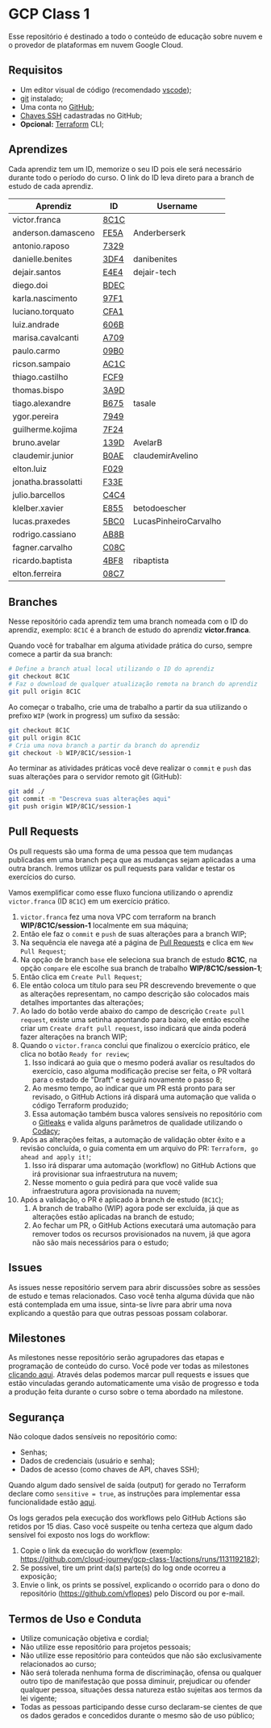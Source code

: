 # GCP Class 1

Esse repositório é destinado a todo o conteúdo de educação sobre nuvem e o provedor de plataformas em nuvem Google Cloud.

## Requisitos

- Um editor visual de código (recomendado [vscode](https://code.visualstudio.com/Download));
- [git](https://git-scm.com/book/en/v2/Getting-Started-Installing-Git) instalado;
- Uma conta no [GitHub](https://github.com);
- [Chaves SSH](https://docs.github.com/pt/github/authenticating-to-github/connecting-to-github-with-ssh/adding-a-new-ssh-key-to-your-github-account) cadastradas no GitHub;
- **Opcional:** [Terraform](https://learn.hashicorp.com/tutorials/terraform/install-cli) CLI;

## Aprendizes

Cada aprendiz tem um ID, memorize o seu ID pois ele será necessário durante todo o período do curso. O link do ID leva direto para a branch de estudo de cada aprendiz.

| Aprendiz            | ID                                                             | Username              |
| ------------------- | -------------------------------------------------------------- | --------------------- |
| victor.franca       | [8C1C](https://github.com/cloud-journey/gcp-class-1/tree/8C1C) |                       |
| anderson.damasceno  | [FE5A](https://github.com/cloud-journey/gcp-class-1/tree/FE5A) | Anderberserk          |
| antonio.raposo      | [7329](https://github.com/cloud-journey/gcp-class-1/tree/7329) |                       |
| danielle.benites    | [3DF4](https://github.com/cloud-journey/gcp-class-1/tree/3DF4) | danibenites           |
| dejair.santos       | [E4E4](https://github.com/cloud-journey/gcp-class-1/tree/E4E4) | dejair-tech           |
| diego.doi           | [BDEC](https://github.com/cloud-journey/gcp-class-1/tree/BDEC) |                       |
| karla.nascimento    | [97F1](https://github.com/cloud-journey/gcp-class-1/tree/97F1) |                       |
| luciano.torquato    | [CFA1](https://github.com/cloud-journey/gcp-class-1/tree/CFA1) |                       |
| luiz.andrade        | [606B](https://github.com/cloud-journey/gcp-class-1/tree/606B) |                       |
| marisa.cavalcanti   | [A709](https://github.com/cloud-journey/gcp-class-1/tree/A709) |                       |
| paulo.carmo         | [09B0](https://github.com/cloud-journey/gcp-class-1/tree/09B0) |                       |
| ricson.sampaio      | [AC1C](https://github.com/cloud-journey/gcp-class-1/tree/AC1C) |                       |
| thiago.castilho     | [FCF9](https://github.com/cloud-journey/gcp-class-1/tree/FCF9) |                       |
| thomas.bispo        | [3A9D](https://github.com/cloud-journey/gcp-class-1/tree/3A9D) |                       |
| tiago.alexandre     | [B675](https://github.com/cloud-journey/gcp-class-1/tree/B675) | tasale                |
| ygor.pereira        | [7949](https://github.com/cloud-journey/gcp-class-1/tree/7949) |                       |
| guilherme.kojima    | [7F24](https://github.com/cloud-journey/gcp-class-1/tree/7F24) |                       |
| bruno.avelar        | [139D](https://github.com/cloud-journey/gcp-class-1/tree/139D) | AvelarB               |
| claudemir.junior    | [B0AE](https://github.com/cloud-journey/gcp-class-1/tree/B0AE) | claudemirAvelino      |
| elton.luiz          | [F029](https://github.com/cloud-journey/gcp-class-1/tree/F029) |                       |
| jonatha.brassolatti | [F33E](https://github.com/cloud-journey/gcp-class-1/tree/F33E) |                       |
| julio.barcellos     | [C4C4](https://github.com/cloud-journey/gcp-class-1/tree/C4C4) |                       |
| klelber.xavier      | [E855](https://github.com/cloud-journey/gcp-class-1/tree/E855) | betodoescher          |
| lucas.praxedes      | [5BC0](https://github.com/cloud-journey/gcp-class-1/tree/5BC0) | LucasPinheiroCarvalho |
| rodrigo.cassiano    | [AB8B](https://github.com/cloud-journey/gcp-class-1/tree/AB8B) |                       |
| fagner.carvalho     | [C08C](https://github.com/cloud-journey/gcp-class-1/tree/C08C) |                       |
| ricardo.baptista    | [4BF8](https://github.com/cloud-journey/gcp-class-1/tree/4BF8) | ribaptista            |
| elton.ferreira      | [08C7](https://github.com/cloud-journey/gcp-class-1/tree/08C7) |                       |

## Branches

Nesse repositório cada aprendiz tem uma branch nomeada com o ID do aprendiz, exemplo: `8C1C` é a branch de estudo do aprendiz **victor.franca**.

Quando você for trabalhar em alguma atividade prática do curso, sempre comece a partir da sua branch:

```bash
# Define a branch atual local utilizando o ID do aprendiz
git checkout 8C1C
# Faz o download de qualquer atualização remota na branch do aprendiz
git pull origin 8C1C
```

Ao começar o trabalho, crie uma de trabalho a partir da sua utilizando o prefixo `WIP` (work in progress) um sufixo da sessão:

```bash
git checkout 8C1C
git pull origin 8C1C
# Cria uma nova branch a partir da branch do aprendiz
git checkout -b WIP/8C1C/session-1
```

Ao terminar as atividades práticas você deve realizar o `commit` e `push` das suas alterações para o servidor remoto git (GitHub):

```bash
git add ./
git commit -m "Descreva suas alterações aqui"
git push origin WIP/8C1C/session-1
```

## Pull Requests

Os pull requests são uma forma de uma pessoa que tem mudanças publicadas em uma branch peça que as mudanças sejam aplicadas a uma outra branch. Iremos utilizar os pull requests para validar e testar os exercícios do curso.

Vamos exemplificar como esse fluxo funciona utilizando o aprendiz `victor.franca` (ID `8C1C`) em um exercício prático.

1. `victor.franca` fez uma nova VPC com terraform na branch **WIP/8C1C/session-1**  localmente em sua máquina;
2. Então ele faz o `commit` e `push` de suas alterações para a branch WIP;
3. Na sequência ele navega até a página de [Pull Requests](https://github.com/cloud-journey/gcp-class-1/pulls) e clica em `New Pull Request`;
4. Na opção de branch `base` ele seleciona sua branch de estudo **8C1C**, na opção `compare` ele escolhe sua branch de trabalho **WIP/8C1C/session-1**;
5. Então clica em `Create Pull Request`;
6. Ele então coloca um título para seu PR descrevendo brevemente o que as alterações representam, no campo descrição são colocados mais detalhes importantes das alterações;
7. Ao lado do botão verde abaixo do campo de descrição `Create pull request`, existe uma setinha apontando para baixo, ele então escolhe criar um `Create draft pull request`, isso indicará que ainda poderá fazer alterações na branch WIP;
8. Quando o `victor.franca` conclui que finalizou o exercício prático, ele clica no botão `Ready for review`;
   1. Isso indicará ao guia que o mesmo poderá avaliar os resultados do exercício, caso alguma modificação precise ser feita, o PR voltará para o estado de "Draft" e seguirá novamente o passo 8;
   2. Ao mesmo tempo, ao indicar que um PR está pronto para ser revisado, o GitHub Actions irá dispará uma automação que valida o código Terraform produzido;
   3. Essa automação também busca valores sensíveis no repositório com o [Gitleaks](https://github.com/zricethezav/gitleaks) e valida alguns parâmetros de qualidade utilizando o [Codacy](https://codacy.com);
9. Após as alterações feitas, a automação de validação obter êxito e a revisão concluída, o guia comenta em um arquivo do PR: `Terraform, go ahead and apply it!`;
   1.  Isso irá disparar uma automação (workflow) no GitHub Actions que irá provisionar sua infraestrutura na nuvem;
   2.  Nesse momento o guia pedirá para que você valide sua infraestrutura agora provisionada na nuvem;
10. Após a validação, o PR é aplicado à branch de estudo (`8C1C`);
    1.  A branch de trabalho (WIP) agora pode ser excluída, já que as alterações estão aplicadas na branch de estudo;
    2.  Ao fechar um PR, o GitHub Actions executará uma automação para remover todos os recursos provisionados na nuvem, já que agora não são mais necessários para o estudo;

## Issues

As issues nesse repositório servem para abrir discussões sobre as sessões de estudo e temas relacionados. Caso você tenha alguma dúvida que não está contemplada em uma issue, sinta-se livre para abrir uma nova explicando a questão para que outras pessoas possam colaborar.

## Milestones

As milestones nesse repositório serão agrupadores das etapas e programação de conteúdo do curso. Você pode ver todas as milestones [clicando aqui](https://github.com/cloud-journey/gcp-class-1/milestones). Através delas podemos marcar pull requests e issues que estão vinculadas gerando automaticamente uma visão de progresso e toda a produção feita durante o curso sobre o tema abordado na milestone.

## Segurança

Não coloque dados sensíveis no repositório como:

- Senhas;
- Dados de credenciais (usuário e senha);
- Dados de acesso (como chaves de API, chaves SSH);

Quando algum dado sensível de saída (output) for gerado no Terraform declare como `sensitive = true`, as instruções para implementar essa funcionalidade estão [aqui](https://www.terraform.io/docs/language/values/outputs.html#sensitive-suppressing-values-in-cli-output).

Os logs gerados pela execução dos workflows pelo GitHub Actions são retidos por 15 dias. Caso você suspeite ou tenha certeza que algum dado sensível foi exposto nos logs do workflow:

1. Copie o link da execução do workflow (exemplo: https://github.com/cloud-journey/gcp-class-1/actions/runs/1131192182);
2. Se possível, tire um print da(s) parte(s) do log onde ocorreu a exposição;
3. Envie o link, os prints se possível, explicando o ocorrido para o dono do repositório (https://github.com/vflopes) pelo Discord ou por e-mail.

## Termos de Uso e Conduta

- Utilize comunicação objetiva e cordial;
- Não utilize esse repositório para projetos pessoais;
- Não utilize esse repositório para conteúdos que não são exclusivamente relacionados ao curso;
- Não será tolerada nenhuma forma de discriminação, ofensa ou qualquer outro tipo de manifestação que possa diminuir, prejudicar ou ofender qualquer pessoa, situações dessa natureza estão sujeitas aos termos da lei vigente;
- Todas as pessoas participando desse curso declaram-se cientes de que os dados gerados e concedidos durante o mesmo são de uso público;